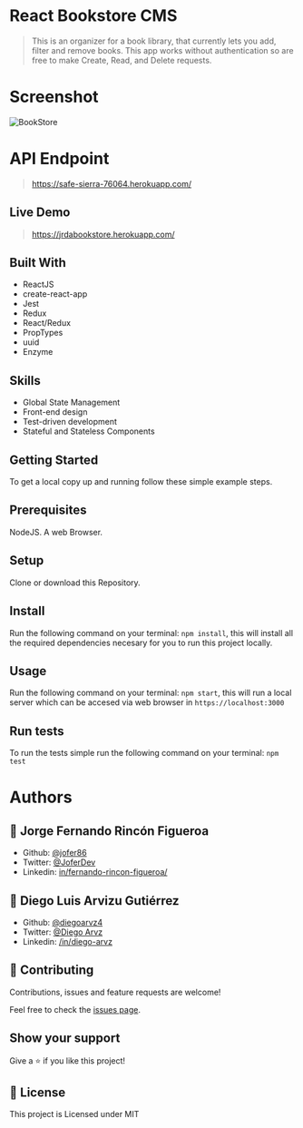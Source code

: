 # React Bookstore CMS

> This is an organizer for a book library, that currently lets you add, filter and remove books. This app works without authentication so are free to make Create, Read, and Delete requests.

# Screenshot

![BookStore](https://diegoarvz.s3-us-west-1.amazonaws.com/Screenshot_2020-02-04+React+App.png)

# API Endpoint

> https://safe-sierra-76064.herokuapp.com/

## Live Demo

> https://jrdabookstore.herokuapp.com/

## Built With

- ReactJS
- create-react-app
- Jest
- Redux
- React/Redux
- PropTypes
- uuid
- Enzyme

## Skills

- Global State Management
- Front-end design
- Test-driven development
- Stateful and Stateless Components

## Getting Started

To get a local copy up and running follow these simple example steps.

## Prerequisites
  NodeJS.
  A web Browser. 

## Setup
  Clone or download this Repository.

## Install
  Run the following command on your terminal: `npm install`, this will install all the required dependencies necesary for you to run this project locally.

## Usage
  Run the following command on your terminal: `npm start`, this will run a local server which can be accesed via web browser in `https://localhost:3000`

## Run tests
  To run the tests simple run the following command on your terminal: `npm test`

# Authors

## 👤 **Jorge Fernando Rincón Figueroa**

- Github: [@jofer86](https://github.com/jofer86)
- Twitter: [@JoferDev](https://twitter.com/JoferDev)
- Linkedin: [in/fernando-rincon-figueroa/](https://www.linkedin.com/in/fernando-rincon-figueroa/)

## 👤 **Diego Luis Arvizu Gutiérrez**

- Github: [@diegoarvz4](https://github.com/diegoarvz4)
- Twitter: [@Diego Arvz](https://twitter.com/Darvizu_gutier)
- Linkedin: [/in/diego-arvz](https://linkedin.com/linkedinhandle)

## 🤝 Contributing

Contributions, issues and feature requests are welcome!

Feel free to check the [issues page](issues/).

## Show your support

Give a ⭐️ if you like this project!

## 📝 License

This project is Licensed under MIT
